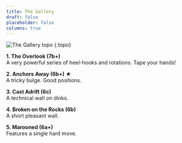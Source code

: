 ```yaml
---
title: The Gallery
draft: false
placeholder: false
columns: true
---
```


![The Gallery topo](/img/south-wales/south-east-limestone/WITGAL.gif)
{.topo}

**1. The Overlook (7b+)**  
A very powerful series of heel-hooks and rotations. Tape your hands!

**2. Anchors Away (6b+) *★***  
A tricky bulge. Good positions.

**3. Cast Adrift (6c)**  
A technical wall on dinks.

**4. Broken on the Rocks (6b)**  
A short pleasant wall.

**5. Marooned (6a+)**  
Features a single hard move.




